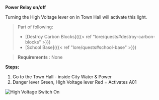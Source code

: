 **Power Relay on/off**

Turning the High Voltage lever on in Town Hall will activate this light.

>Part of following:
>
>- [Destroy Carbon Blocks]({{< ref "lore/quests#destroy-carbon-blocks" >}})
>- [School Base]({{< ref "lore/quests#school-base" >}})

>**Requirements** : None

**Steps:**

1. Go to the Town Hall - inside City Water & Power
2. Danger lever Green, High Voltage lever Red = Activates A01

 ![High Voltage Switch On](/images/bh/a01.jpg)

